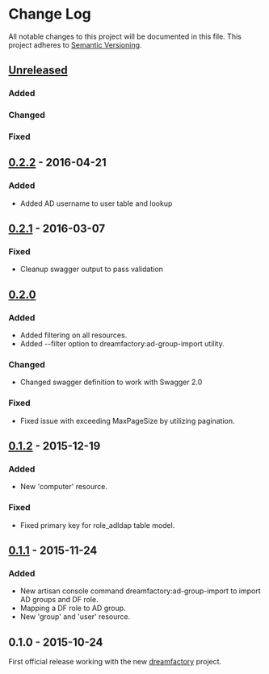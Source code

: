 # Change Log
All notable changes to this project will be documented in this file.
This project adheres to [Semantic Versioning](http://semver.org/).

## [Unreleased]
### Added

### Changed

### Fixed

## [0.2.2] - 2016-04-21
### Added
- Added AD username to user table and lookup

## [0.2.1] - 2016-03-07
### Fixed
- Cleanup swagger output to pass validation

## [0.2.0]
### Added
- Added filtering on all resources.
- Added --filter option to dreamfactory:ad-group-import utility.

### Changed
- Changed swagger definition to work with Swagger 2.0

### Fixed
- Fixed issue with exceeding MaxPageSize by utilizing pagination.

## [0.1.2] - 2015-12-19
### Added
- New 'computer' resource.

### Fixed
- Fixed primary key for role_adldap table model.

## [0.1.1] - 2015-11-24
### Added
- New artisan console command dreamfactory:ad-group-import to import AD groups and DF role.
- Mapping a DF role to AD group.
- New 'group' and 'user' resource.

## 0.1.0 - 2015-10-24
First official release working with the new [dreamfactory](https://github.com/dreamfactorysoftware/dreamfactory) project.

[Unreleased]: https://github.com/dreamfactorysoftware/df-adldap/compare/0.2.2...HEAD
[0.2.2]: https://github.com/dreamfactorysoftware/df-adldap/compare/0.2.1...0.2.2
[0.2.1]: https://github.com/dreamfactorysoftware/df-adldap/compare/0.2.0...0.2.1
[0.2.0]: https://github.com/dreamfactorysoftware/df-adldap/compare/0.1.2...0.2.0
[0.1.2]: https://github.com/dreamfactorysoftware/df-adldap/compare/0.1.1...0.1.2
[0.1.1]: https://github.com/dreamfactorysoftware/df-adldap/compare/0.1.0...0.1.1

